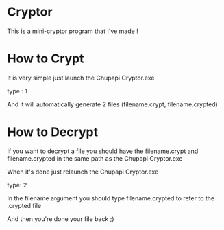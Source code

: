# Cryptor
 This is a mini-cryptor program that I've made !

# How to Crypt
<p>It is very simple just launch the Chupapi Cryptor.exe</p>
<p>type : 1 </p>
<p>And it will automatically generate 2 files (filename.crypt, filename.crypted)</p>

# How to Decrypt
<p> If you want to decrypt a file you should have the filename.crypt and filename.crypted in the same path as the Chupapi Cryptor.exe </p> 
<p> When it's done just relaunch the Chupapi Cryptor.exe</p>
<p>type: 2 </p>
<p>In the filename argument you should type filename.crypted to refer to the .crypted file </p>
<p>And then you're done your file back ;)</p>




